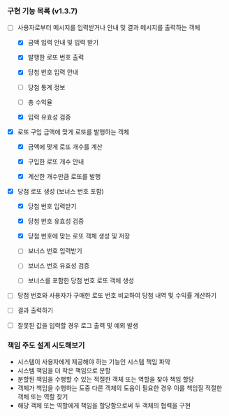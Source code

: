 ### 구현 기능 목록 (v1.3.7)
- [ ] 사용자로부터 메시지를 입력받거나 안내 및 결과 메시지를 출력하는 객체
  - [x] 금액 입력 안내 및 입력 받기
  - [x] 발행한 로또 번호 출력
  - [x] 당첨 번호 입력 안내
  - [ ] 당첨 통계 정보
  - [ ] 총 수익율
  - [x] 입력 유효성 검증


- [x] 로또 구입 금액에 맞게 로또를 발행하는 객체
  - [x] 금액에 맞게 로또 개수를 계산
  - [x] 구입한 로또 개수 안내
  - [x] 계산한 개수만큼 로또를 발행


- [x] 당첨 로또 생성 (보너스 번호 포함)
  - [x] 당첨 번호 입력받기
  - [x] 당첨 번호 유효성 검증
  - [x] 당첨 번호에 맞는 로또 객체 생성 및 저장
  - [ ] 보너스 번호 입력받기
  - [ ] 보너스 번호 유효성 검증
  - [ ] 보너스를 포함한 당첨 번호 로또 객체 생성


- [ ] 당첨 번호와 사용자가 구매한 로또 번호 비교하여 당첨 내역 및 수익률 계산하기
- [ ] 결과 출력하기
- [ ] 잘못된 값을 입력할 경우 로그 출력 및 예외 발생


### 책임 주도 설계 시도해보기
- 시스템이 사용자에게 제공해야 하는 기능인 시스템 책임 파악
- 시스템 책임을 더 작은 책임으로 분할
- 분할된 책임을 수행할 수 있는 적절한 객체 또는 역할을 찾아 책임 할당
- 객체가 책임을 수행하는 도중 다른 객체의 도움이 필요한 경우 이를 책임질 적절한 객체 또는 역할 찾기
- 해당 객체 또는 역할에게 책임을 할당함으로써 두 객체의 협력을 구현